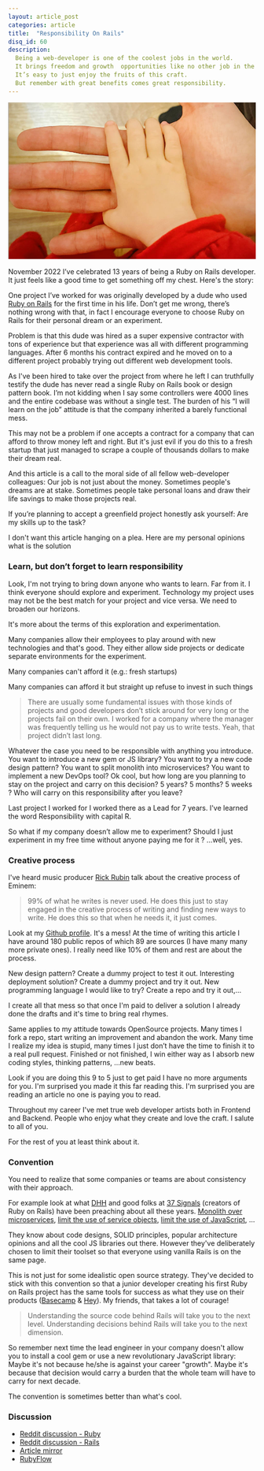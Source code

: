 ```yaml
---
layout: article_post
categories: article
title:  "Responsibility On Rails"
disq_id: 60
description:
  Being a web-developer is one of the coolest jobs in the world.
  It brings freedom and growth  opportunities like no other job in the world.
  It’s easy to just enjoy the fruits of this craft.
  But remember with great benefits comes great responsibility.
---
```


![](https://raw.githubusercontent.com/equivalent/equivalent.github.io/master/assets/2022/responsibility.jpeg)

November 2022 I’ve celebrated 13 years of being a Ruby on Rails developer. It just feels like a good time to get something off my chest. Here's the story:

One project I’ve worked for was originally developed by a dude who used [Ruby on Rails](https://rubyonrails.org/) for the first time in his life. Don’t get me wrong, there’s nothing wrong with that, in fact I encourage everyone to choose Ruby on Rails for their personal dream or an experiment.

Problem is that this dude was hired as a super expensive contractor with tons of experience but that experience was all with different programming languages. After 6 months his contract expired and he moved on to a different  project probably trying out different web development tools.

As I've been hired to take over the project from where he left I can truthfully testify the dude has never read a single Ruby on Rails book or design pattern book. I’m not kidding when I say some controllers were 4000 lines and the entire codebase was without a single test. The burden of his “I will learn on the job” attitude is that the company inherited a barely functional mess.

This may not be a problem if one accepts a contract for a company that can afford to throw money left and right. But it's just evil if you do this to a fresh startup that just managed to scrape a couple of thousands dollars to make their dream real.

And this article is a call to the moral side of all fellow web-developer colleagues: Our job is not just about the money. Sometimes people's dreams are at stake. Sometimes people take personal loans and draw their life savings to make those projects real.

If you’re planning to accept a greenfield project honestly ask yourself: Are my skills up to the task?

I don't want this article hanging on a plea. Here are my personal opinions what is the solution


### Learn, but don’t forget to learn responsibility

Look, I'm not trying to bring down anyone who wants to learn. Far from it. I think everyone should explore and experiment. Technology my project uses may not be the best match for your project and vice versa. We need to broaden our horizons.

It's more about the terms of this exploration and experimentation.

Many companies allow their employees to play around with new technologies and that's good. They either allow side projects or dedicate separate environments for the experiment.

Many companies can't afford it (e.g.: fresh startups)

Many companies can afford it but straight up refuse to invest in such things

> There are usually some fundamental issues with those kinds of projects and good developers don’t stick around for very long or the projects fail on their own. I worked for a company where the manager was frequently telling us he would not pay us to write tests. Yeah, that project didn’t last long.

Whatever the case you need to be responsible with anything you introduce. You want to introduce a new gem or JS library? You want to try a new code design pattern? You want to split monolith into microservices? You want to implement a new DevOps tool? Ok cool, but how long are you planning to stay on the project and carry on this decision? 5 years? 5 months? 5 weeks ? Who will carry on this  responsibility after you leave?

Last project I worked for I worked there as a Lead for 7 years. I've learned the word Responsibility with capital R.

So what if my company doesn’t allow me to experiment? Should I just experiment in my free time without anyone paying me for it ? ...well, yes.

### Creative process

I've heard music producer [Rick Rubin](https://en.wikipedia.org/wiki/Rick_Rubin) talk about the creative process of Eminem:

> 99% of what he writes is never used. He does this just to stay engaged in the creative process of writing and finding new ways to write. He does this so that when he needs it, it just comes.

Look at my [Github profile](https://github.com/equivalent?tab=repositories). It's a mess! At the time of writing this article I have around 180 public repos of which 89 are sources (I have many many more private ones). I  really need like 10% of them and rest are about the process.

New design pattern? Create a dummy project to test it out. Interesting deployment solution? Create a dummy project and try it out. New programming language I would like to try? Create a repo and try it out,...

I create all that mess so that once I'm paid to deliver a solution I already done the drafts and it's time to bring real rhymes.

Same applies to my attitude towards OpenSource projects. Many times I fork a repo, start writing an improvement and abandon the work. Many time I realize my idea is stupid, many times I just don’t have the time to finish it to a real pull request. Finished or not finished, I win either way as I absorb new coding styles, thinking patterns, …new beats.

Look if you are doing this 9 to 5 just to get paid I have no more arguments for you. I'm surprised you made it this far reading this. I'm surprised you are reading an article no one is paying you to read.

Throughout my career I've met true web developer artists both in Frontend and Backend. People who enjoy what they create and love the craft. I salute to all of you.

For the rest of you at least think about it.

### Convention

You need to realize that some companies or teams are about consistency with their approach.

For example look at what [DHH](https://dhh.dk/) and good folks at [37 Signals](https://dev.37signals.com/) (creators of Ruby on Rails) have been preaching about all these years. [Monolith over microservices](https://m.signalvnoise.com/the-majestic-monolith/), [limit the use of service objects](https://dev.37signals.com/vanilla-rails-is-plenty/), [limit the use of JavaScript](https://hotwired.dev/), ...

They know about code designs, SOLID principles, popular architecture opinions and all the cool JS libraries out there. However they've deliberately chosen to limit their toolset so that everyone using vanilla Rails is on the same page.

This is not just for some idealistic open source strategy. They've decided to stick with this convention so that a junior developer creating his first Ruby on Rails project has the same tools for success as what they use on their products ([Basecamp](https://basecamp.com/) & [Hey](https://www.hey.com/)). My friends, that takes a lot of courage!

> Understanding the source code behind Rails will take you to the next level. Understanding decisions behind Rails will take you to the next dimension.

So remember next time the lead engineer in your company doesn't allow you to install a cool gem or use a new revolutionary JavaScript library: Maybe it's not because he/she is against your career "growth". Maybe it's because that decision would carry a burden that the whole team will have to carry for next decade.

The convention is sometimes better than what's cool.



### Discussion

* [Reddit discussion - Ruby](https://rubyflow.com/p/jpfve5-responsibility-on-rails)
* [Reddit discussion - Rails](https://www.reddit.com/r/rubyonrails/comments/zfu0bp/responsibility_on_rails/)
* [Article mirror](https://dev.to/equivalent/responsibility-on-rails-3091)
* [RubyFlow](https://www.reddit.com/r/ruby/comments/zftjxq/responsibility_on_rails/)

